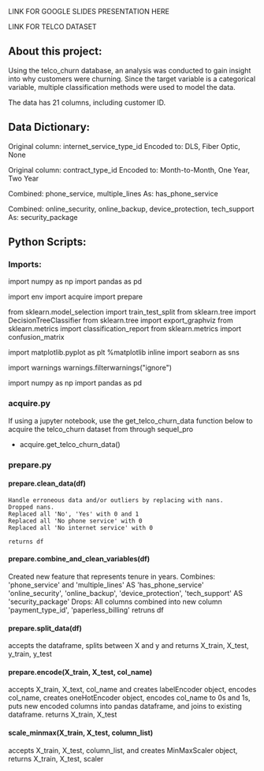 LINK FOR GOOGLE SLIDES PRESENTATION HERE

LINK FOR TELCO DATASET

## About this project:
Using the telco_churn database, an analysis was conducted to gain insight into why customers were churning.  Since the target variable is a categorical variable, multiple classification methods were used to model the data.

The data has 21 columns, including customer ID.

## Data Dictionary:
Original column: internet_service_type_id
Encoded to: DLS, Fiber Optic, None

Original column: contract_type_id
Encoded to: Month-to-Month, One Year, Two Year

Combined: phone_service, multiple_lines
As: has_phone_service

Combined: online_security, online_backup, device_protection, tech_support
As: security_package

## Python Scripts:
### Imports:

import numpy as np
import pandas as pd

import env
import acquire
import prepare

from sklearn.model_selection import train_test_split
from sklearn.tree import DecisionTreeClassifier
from sklearn.tree import export_graphviz
from sklearn.metrics import classification_report
from sklearn.metrics import confusion_matrix

import matplotlib.pyplot as plt
%matplotlib inline
import seaborn as sns

import warnings
warnings.filterwarnings("ignore")

import numpy as np
import pandas as pd

### acquire.py

If using a jupyter notebook, use the get_telco_churn_data function below to acquire the telco_churn dataset from through sequel_pro

- acquire.get_telco_churn_data()

### prepare.py

#### prepare.clean_data(df)

    Handle erroneous data and/or outliers by replacing with nans.
    Dropped nans.
    Replaced all 'No', 'Yes' with 0 and 1
    Replaced all 'No phone service' with 0
    Replaced all 'No internet service' with 0

    returns df

#### prepare.combine_and_clean_variables(df)

 Created new feature that represents tenure in years.
    Combines:
        'phone_service' and 'multiple_lines' AS 'has_phone_service'
        'online_security', 'online_backup', 'device_protection', 'tech_support' AS 'security_package'
    Drops:
        All columns combined into new column
        'payment_type_id', 'paperless_billing'
    retruns df

#### prepare.split_data(df)
accepts the dataframe, splits between X and y
and
returns X_train, X_test, y_train, y_test

#### prepare.encode(X_train, X_test, col_name)
accepts X_train, X_text, col_name
and
creates labelEncoder object,
encodes col_name,
creates oneHotEncoder object,
encodes col_name to 0s and 1s,
puts new encoded columns into pandas dataframe,
and joins to existing dataframe.
returns X_train, X_test

#### scale_minmax(X_train, X_test, column_list)
accepts X_train, X_test, column_list,
and
creates MinMaxScaler object,
returns X_train, X_test, scaler



